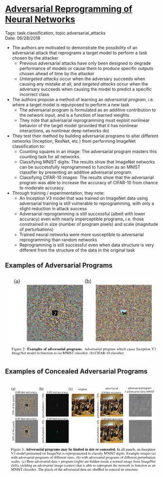# [Adversarial Reprogramming of Neural Networks](https://arxiv.org/abs/1806.11146)

Tags: task.classification, topic.adversarial_attacks  
Date: 06/28/2018

- The authors are motivated to demonstrate the possibility of an adversarial attack that reprograms a target model to perform a task chosen by the attacker
    - Previous adversarial attacks have only been designed to degrade performance of models or cause them to produce specific outputs chosen ahead of time by the attacker
    - *Untargeted attacks* occur when the adversary succeeds when causing any mistake at all, and *targeted attacks* occur when the adversary succeeds when causing the model to predict a specific incorrect class
- The authors propose a method of learning an *adversarial program*, i.e. where a target model is repurposed to perform a new task
    - The adversarial program is formulated as an additive contribution to the network input, and is a function of learned weights
    - They note that adversarial reprogramming must exploit nonlinear behavior of the target model (provided that it has nonlinear interactions, as nonlinear deep networks do)
- They test their method by building adversarial programs to alter different networks (Inception, ResNet, etc.) from performing ImageNet classification to:
    - Counting squares in an image: The adversarial program masters this counting task for all networks.
    - Classifying MNIST digits: The results show that ImageNet networks can be successfully reprogrammed to function as an MNIST classifier by presenting an additive adversarial program.
    - Classifying CIFAR-10 images: The results show that the adversarial program was able to increase the accuracy of CIFAR-10 from chance to moderate accuracy.
- Through training / experimentation, they note: 
    - An Inception V3 model that was trained on ImageNet data using adversarial training is still vulnerable to reprogramming, with only a slight reduction in attack success
    - Adversarial reprogramming is still successful (albeit with lower accuracy) even with nearly imperceptible programs, i.e. those constrained in size (number of program pixels) and scale (magnitude of perturbations)
    - Trained neural networks were more susceptible to adversarial reprogramming than random networks
    - Reprogramming is still successful even when data structure is very different from the structure of the data in the original task

## Examples of Adversarial Programs

![](./images/adversarial_programs.png)

## Examples of Concealed Adversarial Programs

![](./images/concealed_adversarial_programs.png)
